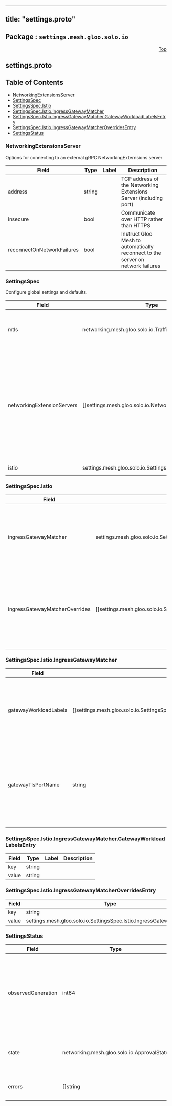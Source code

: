 
---
title: "settings.proto"
---

## Package : `settings.mesh.gloo.solo.io`



<a name="top"></a>

<a name="API Reference for settings.proto"></a>
<p align="right"><a href="#top">Top</a></p>

## settings.proto


## Table of Contents
  - [NetworkingExtensionsServer](#settings.mesh.gloo.solo.io.NetworkingExtensionsServer)
  - [SettingsSpec](#settings.mesh.gloo.solo.io.SettingsSpec)
  - [SettingsSpec.Istio](#settings.mesh.gloo.solo.io.SettingsSpec.Istio)
  - [SettingsSpec.Istio.IngressGatewayMatcher](#settings.mesh.gloo.solo.io.SettingsSpec.Istio.IngressGatewayMatcher)
  - [SettingsSpec.Istio.IngressGatewayMatcher.GatewayWorkloadLabelsEntry](#settings.mesh.gloo.solo.io.SettingsSpec.Istio.IngressGatewayMatcher.GatewayWorkloadLabelsEntry)
  - [SettingsSpec.Istio.IngressGatewayMatcherOverridesEntry](#settings.mesh.gloo.solo.io.SettingsSpec.Istio.IngressGatewayMatcherOverridesEntry)
  - [SettingsStatus](#settings.mesh.gloo.solo.io.SettingsStatus)







<a name="settings.mesh.gloo.solo.io.NetworkingExtensionsServer"></a>

### NetworkingExtensionsServer
Options for connecting to an external gRPC NetworkingExternsions server


| Field | Type | Label | Description |
| ----- | ---- | ----- | ----------- |
| address | string |  | TCP address of the Networking Extensions Server (including port) |
| insecure | bool |  | Communicate over HTTP rather than HTTPS |
| reconnectOnNetworkFailures | bool |  | Instruct Gloo Mesh to automatically reconnect to the server on network failures |






<a name="settings.mesh.gloo.solo.io.SettingsSpec"></a>

### SettingsSpec
Configure global settings and defaults.


| Field | Type | Label | Description |
| ----- | ---- | ----- | ----------- |
| mtls | networking.mesh.gloo.solo.io.TrafficPolicySpec.MTLS |  | Configure default mTLS settings for TrafficTargets (MTLS declared in TrafficPolicies take precedence) |
| networkingExtensionServers | []settings.mesh.gloo.solo.io.NetworkingExtensionsServer | repeated | Configure Gloo Mesh networking to communicate with one or more external gRPC NetworkingExtensions servers. Updates will be applied by the servers in the order they are listed (servers towards the end of the list take precedence). Note: Extension Servers have full write access to the output objects written by Gloo Mesh. |
| istio | settings.mesh.gloo.solo.io.SettingsSpec.Istio |  | Istio-specific discovery settings |






<a name="settings.mesh.gloo.solo.io.SettingsSpec.Istio"></a>

### SettingsSpec.Istio



| Field | Type | Label | Description |
| ----- | ---- | ----- | ----------- |
| ingressGatewayMatcher | settings.mesh.gloo.solo.io.SettingsSpec.Istio.IngressGatewayMatcher |  | Workload labels and TLS port name used during discovery to detect ingress gateways for a mesh. If not specified, will fall back to the default values specified by `IngressGatewayMatcher`. To override the labels and/or TLS ports for a specific cluster, use `ingressGatewayMatcherOverrides`. |
| ingressGatewayMatcherOverrides | []settings.mesh.gloo.solo.io.SettingsSpec.Istio.IngressGatewayMatcherOverridesEntry | repeated | Override the ingress gateway matchers on a per-cluster basis. The key to the map is a k8s cluster name. If an entry is found for a given cluster, it will be used. Otherwise, will fall back to `ingressGatewayMatcher`. If the cluster's `IngressGatewayMatcher` entry does not specify all the fields, it will fall back to the `ingressGatewayMatcher` values for the missing field(s). |






<a name="settings.mesh.gloo.solo.io.SettingsSpec.Istio.IngressGatewayMatcher"></a>

### SettingsSpec.Istio.IngressGatewayMatcher



| Field | Type | Label | Description |
| ----- | ---- | ----- | ----------- |
| gatewayWorkloadLabels | []settings.mesh.gloo.solo.io.SettingsSpec.Istio.IngressGatewayMatcher.GatewayWorkloadLabelsEntry | repeated | The workload labels used during discovery to detect ingress gateways for a mesh. If not specified, will default to `{"istio": "ingressgateway"}`. |
| gatewayTlsPortName | string |  | The name of the TLS port used to detect ingress gateways. Services must have a port with this name in order to be recognized as an ingress gateway during discovery. If not specified, will default to `tls`. |






<a name="settings.mesh.gloo.solo.io.SettingsSpec.Istio.IngressGatewayMatcher.GatewayWorkloadLabelsEntry"></a>

### SettingsSpec.Istio.IngressGatewayMatcher.GatewayWorkloadLabelsEntry



| Field | Type | Label | Description |
| ----- | ---- | ----- | ----------- |
| key | string |  |  |
| value | string |  |  |






<a name="settings.mesh.gloo.solo.io.SettingsSpec.Istio.IngressGatewayMatcherOverridesEntry"></a>

### SettingsSpec.Istio.IngressGatewayMatcherOverridesEntry



| Field | Type | Label | Description |
| ----- | ---- | ----- | ----------- |
| key | string |  |  |
| value | settings.mesh.gloo.solo.io.SettingsSpec.Istio.IngressGatewayMatcher |  |  |






<a name="settings.mesh.gloo.solo.io.SettingsStatus"></a>

### SettingsStatus



| Field | Type | Label | Description |
| ----- | ---- | ----- | ----------- |
| observedGeneration | int64 |  | The most recent generation observed in the the Settings metadata. If the observedGeneration does not match generation, the controller has not processed the most recent version of this resource. |
| state | networking.mesh.gloo.solo.io.ApprovalState |  | The state of the overall resource. It will only show accepted if no processing errors encountered. |
| errors | []string | repeated | Any errors encountered while processing Settings object. |





 <!-- end messages -->

 <!-- end enums -->

 <!-- end HasExtensions -->

 <!-- end services -->


